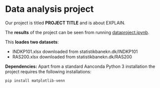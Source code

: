 # Data analysis project

Our project is titled **PROJECT TITLE** and is about EXPLAIN.

The **results** of the project can be seen from running [dataproject.ipynb](/dataproject.ipynb).

This **loades two datasets**:

* INDKP101.xlsx downloaded from statistikbanekn.dk/INDKP101
* RAS200.xlsx downloaded from statistikbanekn.dk/RAS200

**Dependencies:** Apart from a standard Aanconda Python 3 installation the project requires the following installations:

``pip install matplotlib-venn``